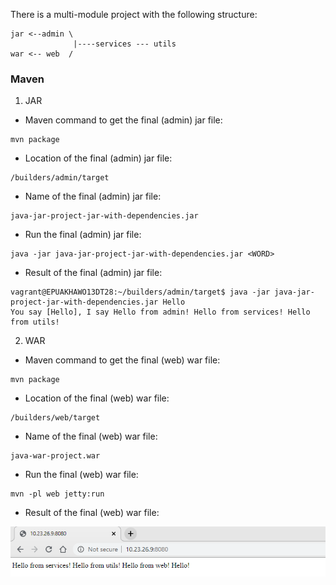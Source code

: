There is a multi-module project with the following structure: 
```
jar <--admin \ 
              |----services --- utils 
war <-- web  / 
```

### Maven
1) JAR
- Maven command to get the final (admin) jar file:
```
mvn package
```
- Location of the final (admin) jar file:
```
/builders/admin/target
```
- Name of the final (admin) jar file:
```
java-jar-project-jar-with-dependencies.jar
```
- Run the final (admin) jar file:
```
java -jar java-jar-project-jar-with-dependencies.jar <WORD>
```
- Result of the final (admin) jar file:
```
vagrant@EPUAKHAWO13DT28:~/builders/admin/target$ java -jar java-jar-project-jar-with-dependencies.jar Hello
You say [Hello], I say Hello from admin! Hello from services! Hello from utils!
```
2) WAR
- Maven command to get the final (web) war file:
```
mvn package
```
- Location of the final (web) war file:
```
/builders/web/target
```
- Name of the final (web) war file:
```
java-war-project.war
```
- Run the final (web) war file:
```
mvn -pl web jetty:run
```
- Result of the final (web) war file:

![web](images/web.png)
